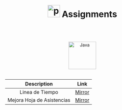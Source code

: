 <header>
  <h1 align="center" style="margin: 0;">
    <img width="40px" alt="programmer" src="https://cdn-icons-png.flaticon.com/512/6062/6062646.png"/>
    Assignments
  </h1>
</header>

<body>

  <div align="center">
  <br>
  <img width="90px" alt="Java" src="https://custom-icon-badges.demolab.com/badge/Commit-green.svg?logo=git-commit&logoColor=fff"/>
  <br>
  <br>
  
  |Description|Link|
  |:-:|:-:|
  |Linea de Tiempo|[Mirror](001-lineaDeTiempo/andrésAlarcón.md)
  |Mejora Hoja de Asistencias|[Mirror](002-propuestaMejoraHoja/andrésAlarcón.md)
